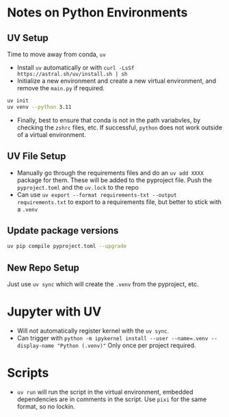 # Notes on Python Environments
## UV Setup
Time to move away from conda, `uv` 

- Install `uv` automatically or with `curl -LsSf https://astral.sh/uv/install.sh | sh`
- Initialize a new environment and create a new virtual environment, and remove the `main.py` if required.

```bash
uv init
uv venv --python 3.11
```

 - Finally, best to ensure that conda is not in the path variabvles, by checking the `zshrc` files, etc.  If successful, `python` does not work outside of a virtual environment.

## UV File Setup
- Manually go through the requirements files and do an `uv add XXXX` package for them.  These will be added to the pyproject file.  Push the `pyproject.toml` and the `uv.lock` to the repo
- Can use `uv export --format requirements-txt --output requirements.txt` to export to a requirements file, but better to stick with a `.venv`

## Update package versions
```bash
uv pip compile pyproject.toml --upgrade
```

## New Repo Setup
Just use `uv sync` which will create the `.venv` from the pyproject, etc.

# Jupyter with UV
- Will not automatically register kernel with the `uv sync`.
- Can trigger with `python -m ipykernel install --user --name=.venv --display-name "Python (.venv)"`  Only once per project required.

# Scripts
- `uv run` will run the script in the virtual environment, embedded dependencies are in comments in the script.  Use `pixi` for the same format, so no lockin.